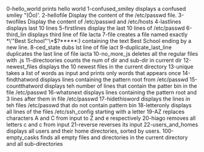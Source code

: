 0-hello_world prints hello world
1-confused_smiley displays a confused smiley "(Ôo)'.
2-hellofile Display the content of the /etc/passwd file.
3-twofiles Display the content of /etc/passwd and /etc/hosts
4-lastlines displays last 10 lines
5-firstlines display the last 10 lines of /etc/passwd
6-third_lin displays third line of file lacta
7-file creates a file named exactly \*\\'"Best School"\'\\*$\?\*\*\*\*\*:) containing the text Best School ending by a new line. 
8-ced_state dubs lst line of file iact
9-duplicate_last_line duplicates the last line of file iacta
10-no_more_js deletes all the regular files with .js
11-directoories counts the num of dir and sub-dir in current dir
12-newest_files displays the 10 newest files in the current directory 
13-unique takes a list of words as input and prints only words that appears once
14-findthatword displays lines containing the pattern root from /etc/passwd
15-countthatword displays teh number of lines that contain the patter bin in the file /etc/passwd
16-whatsnext displays lines containing the pattern root and 3 lines after them in file /etc/passwd
17-hidethisword displays the lines in teh files /etc/passwd that do not contain pattern bin
18-letteronly displays all lines of the files /etc/ssh_config starting with a letter
19-AZ replaces characters A and C from input to Z and e respectively
20-hiago removes all letters c and c from input
21-reverse reverses its input
22-users_and_homes displays all users and their home directories, sorted by users.
100-empty_casks finds all empty files and directories in the current directory and all sub-directories
